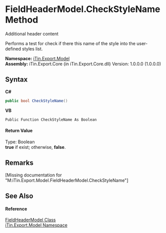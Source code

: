 # FieldHeaderModel.CheckStyleName Method 
Additional header content 

Performs a test for check if there this name of the style into the user-defined styles list.

**Namespace:**&nbsp;<a href="N_iTin_Export_Model">iTin.Export.Model</a><br />**Assembly:**&nbsp;iTin.Export.Core (in iTin.Export.Core.dll) Version: 1.0.0.0 (1.0.0.0)

## Syntax

**C#**<br />
``` C#
public bool CheckStyleName()
```

**VB**<br />
``` VB
Public Function CheckStyleName As Boolean
```


#### Return Value
Type: Boolean<br /><strong>true</strong> if exist; otherwise, <strong>false</strong>.

## Remarks
\[Missing <remarks> documentation for "M:iTin.Export.Model.FieldHeaderModel.CheckStyleName"\]

## See Also


#### Reference
<a href="T_iTin_Export_Model_FieldHeaderModel">FieldHeaderModel Class</a><br /><a href="N_iTin_Export_Model">iTin.Export.Model Namespace</a><br />
